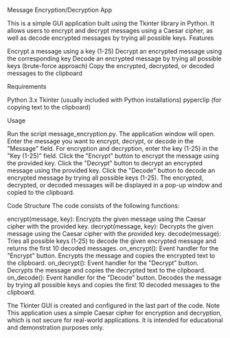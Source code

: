 Message Encryption/Decryption App

This is a simple GUI application built using the Tkinter library in Python. It allows users to encrypt and decrypt messages using a Caesar cipher, as well as decode encrypted messages by trying all possible keys.
Features

Encrypt a message using a key (1-25)
Decrypt an encrypted message using the corresponding key
Decode an encrypted message by trying all possible keys (brute-force approach)
Copy the encrypted, decrypted, or decoded messages to the clipboard

Requirements

Python 3.x
Tkinter (usually included with Python installations)
pyperclip (for copying text to the clipboard)

Usage

Run the script message_encryption.py.
The application window will open.
Enter the message you want to encrypt, decrypt, or decode in the "Message" field.
For encryption and decryption, enter the key (1-25) in the "Key (1-25)" field.
Click the "Encrypt" button to encrypt the message using the provided key.
Click the "Decrypt" button to decrypt an encrypted message using the provided key.
Click the "Decode" button to decode an encrypted message by trying all possible keys (1-25).
The encrypted, decrypted, or decoded messages will be displayed in a pop-up window and copied to the clipboard.

Code Structure
The code consists of the following functions:

encrypt(message, key): Encrypts the given message using the Caesar cipher with the provided key.
decrypt(message, key): Decrypts the given message using the Caesar cipher with the provided key.
decode(message): Tries all possible keys (1-25) to decode the given encrypted message and returns the first 10 decoded messages.
on_encrypt(): Event handler for the "Encrypt" button. Encrypts the message and copies the encrypted text to the clipboard.
on_decrypt(): Event handler for the "Decrypt" button. Decrypts the message and copies the decrypted text to the clipboard.
on_decode(): Event handler for the "Decode" button. Decodes the message by trying all possible keys and copies the first 10 decoded messages to the clipboard.

The Tkinter GUI is created and configured in the last part of the code.
Note
This application uses a simple Caesar cipher for encryption and decryption, which is not secure for real-world applications. It is intended for educational and demonstration purposes only.